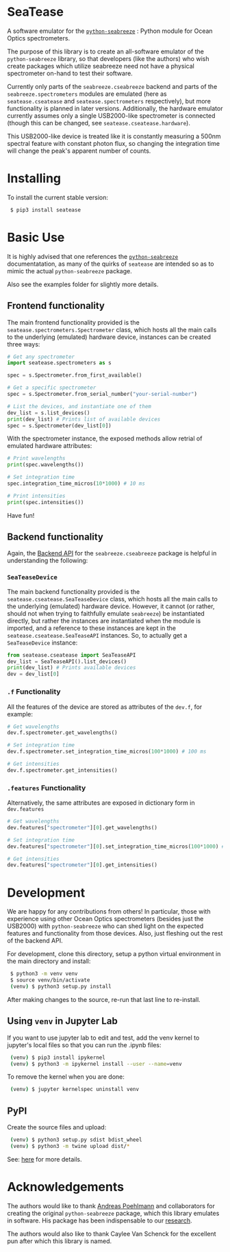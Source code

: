 # SeaTease
A software emulator for the [`python-seabreeze`](https://github.com/ap--/python-seabreeze) : Python module for Ocean Optics spectrometers.

The purpose of this library is to create an all-software emulator of the `python-seabreeze`
library, so that developers (like the authors) who wish create packages which utilize
seabreeze need not have a physical spectrometer on-hand to test their software.

Currently only parts of the `seabreeze.cseabreeze` backend and parts of the
`seabreeze.spectrometers` modules are emulated (here as `seatease.cseatease` and
`seatease.spectrometers` respectively), but more functionality is planned in
later versions. Additionally, the hardware emulator currently assumes only a single USB2000-like
spectrometer is connected (though this can be changed, see `seatease.cseatease.hardware`).

This USB2000-like device is treated like it is constantly measuring a 500nm spectral feature
with constant photon flux, so changing the integration time will change the peak's apparent
number of counts.

# Installing
To install the current stable version:
```bash
 $ pip3 install seatease
```

# Basic Use
It is highly advised that one references the [`python-seabreeze`](https://github.com/ap--/python-seabreeze)
documentatation, as many of the quirks of `seatease` are intended so as to mimic the
actual `python-seabreeze` package.

Also see the examples folder for slightly more details.

## Frontend functionality
The main frontend functionality provided is the `seatease.spectrometers.Spectrometer`
class, which hosts all the main calls to the underlying (emulated) hardware device,
instances can be created three ways:
```python
# Get any spectrometer
import seatease.spectrometers as s

spec = s.Spectrometer.from_first_available()

# Get a specific spectrometer
spec = s.Spectrometer.from_serial_number("your-serial-number")

# List the devices, and instantiate one of them
dev_list = s.list_devices()
print(dev_list) # Prints list of available devices
spec = s.Spectrometer(dev_list[0])
```
With the spectrometer instance, the exposed methods allow retrial of emulated
hardware attributes:
```python
# Print wavelengths
print(spec.wavelengths())

# Set integration time
spec.integration_time_micros(10*1000) # 10 ms

# Print intensities
print(spec.intensities())
```
Have fun!

## Backend functionality
Again, the [Backend API](https://python-seabreeze.readthedocs.io/en/latest/backend_api.html)
for the `seabreeze.cseabreeze` package is helpful in understanding the following:

### `SeaTeaseDevice`
The main backend functionality provided is the `seatease.cseatease.SeaTeaseDevice`
class, which hosts all the main calls to the underlying (emulated) hardware device.
However, it cannot (or rather, should not when trying to faithfully emulate `seabreeze`)
be instantiated directly, but rather the instances are instantiated when the module is
imported, and a reference to these instances are kept in the `seatease.cseatease.SeaTeaseAPI`
instances. So, to actually get a `SeaTeaseDevice` instance:
```python
from seatease.cseatease import SeaTeaseAPI
dev_list = SeaTeaseAPI().list_devices()
print(dev_list) # Prints available devices
dev = dev_list[0]
```

### `.f` Functionality
All the features of the device are stored as attributes of the `dev.f`, for example:
```python
# Get wavelengths
dev.f.spectrometer.get_wavelengths()

# Set integration time
dev.f.spectrometer.set_integration_time_micros(100*1000) # 100 ms

# Get intensities
dev.f.spectrometer.get_intensities()
```

### `.features` Functionality
Alternatively, the same attributes are exposed in dictionary form in `dev.features`
```python
# Get wavelengths
dev.features["spectrometer"][0].get_wavelengths()

# Set integration time
dev.features["spectrometer"][0].set_integration_time_micros(100*1000) # 100 ms

# Get intensities
dev.features["spectrometer"][0].get_intensities()
```

# Development
We are happy for any contributions from others! In particular, those with experience
using other Ocean Optics spectrometers (besides just the USB2000) with `python-seabreeze`
who can shed light on the expected features and functionality from those devices.
Also, just fleshing out the rest of the backend API.

For development, clone this directory, setup a python
virtual environment in the main directory and install:
```bash
 $ python3 -m venv venv
 $ source venv/bin/activate
 (venv) $ python3 setup.py install
```
After making changes to the source, re-run that last line to re-install.

## Using `venv` in Jupyter Lab
If you want to use jupyter lab to edit and test, add the venv kernel to jupyter's local
files so that you can run the .ipynb files:
```bash
 (venv) $ pip3 install ipykernel
 (venv) $ python3 -m ipykernel install --user --name=venv
```
To remove the kernel when you are done:
```bash
 (venv) $ jupyter kernelspec uninstall venv
```

## PyPI
Create the source files and upload:
```bash
 (venv) $ python3 setup.py sdist bdist_wheel
 (venv) $ python3 -m twine upload dist/*
```
See: [here](https://packaging.python.org/tutorials/packaging-projects/) for more details.

# Acknowledgements
The authors would like to thank [Andreas Poehlmann](https://github.com/ap--) and collaborators for creating the original `python-seabreeze` package, which this library emulates in software. His package has been indispensable to our [research](http://sites.science.oregonstate.edu/~ostroveo/publications/index.html).

The authors would also like to thank Caylee Van Schenck for the excellent pun after which this
library is named.
